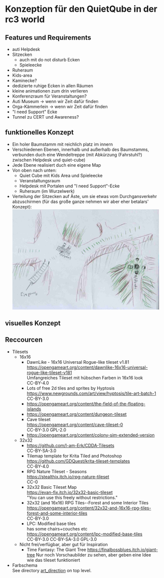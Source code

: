 # Konzeption für den QuietQube in der rc3 world

## Features und Requirements
 - auti Helpdesk
 - Sitzecken
     - auch mit do not disturb Ecken
     - Spieleecke
 - Ruheraum
 - Kids-area
 - Kaminecke?
 - dedizierte ruhige Ecken in allen Räumen
 - kleine animationen zum drin verlieren
 - Konferenzraum für Veranstaltungen?
 - Auti Museum -> wenn wir Zeit dafür finden
 - Orga-Kämmerlein -> wenn wir Zeit dafür finden
 - "I need Support" Ecke
 - Tunnel zu CERT und Awareness?

## funktionelles Konzept
 - Ein holer Baumstamm mit reichlich platz im innern
 - Verschiedenen Ebenen, innerhalb und außerhalb des Baumstamms, verbunden duch eine
   Wendeltreppe (mit Abkürzung (Fahrstuhl?) zwischen Helpdesk und quiet-cube)
 - Jede Ebene realisiert duch eine eigene Map
 - Von oben nach unten:
   - Quiet Cube mit Kids Area und Spieleecke
   - Veranstaltungsraum
   - Helpdesk mit Portalen und "I need Support"-Ecke
   - Ruheraum (im Wurzelwerk)
 - Verteilung der Sitzecken auf Äste, um sie etwas vom Durchgansverkehr abzuschirmen (für das große ganze nehmen wir aber eher betalars' Konzept):
   ![](sitzecken.jpg)

## visuelles Konzept

## Reccourcen
 - Tilesets
     - 16x16
       - DawnLike - 16x16 Universal Rogue-like tileset v1.81  
         https://opengameart.org/content/dawnlike-16x16-universal-rogue-like-tileset-v181  
         Umfangreiches Tileset mit hübschen Farben in 16x16 look  
         CC-BY-4.0
       - Lots of free 2d tiles and sprites by Hyptosis  
         https://www.newgrounds.com/art/view/hyptosis/tile-art-batch-1  
         CC-BY-3.0
       - https://opengameart.org/content/the-field-of-the-floating-islands
       - https://opengameart.org/content/dungeon-tileset
       - Cave tileset  
         https://opengameart.org/content/cave-tileset-0  
         CC-BY-3.0 GPL-2.0
       - https://opengameart.org/content/colony-sim-extended-version
     - 32x32
       - https://github.com/I-am-Erk/CDDA-Tilesets  
         CC-BY-SA-3.0
       - Tilemap template for Krita Tiled and Photoshop  
         https://github.com/GDQuest/krita-tileset-templates  
         CC-BY-4.0
       - RPG Nature Tileset - Seasons  
         https://stealthix.itch.io/rpg-nature-tileset  
         CC-0
       - 32x32 Basic Tileset Map  
         https://evan-fix.itch.io/32x32-basic-tileset  
         "You can use this freely without restrictions."
       - 32x32 (and 16x16) RPG Tiles--Forest and some Interior Tiles  
         https://opengameart.org/content/32x32-and-16x16-rpg-tiles-forest-and-some-interior-tiles  
         CC-BY-3.0
       - LPC: Modified base tiles  
         has some chairs+couches etc  
         https://opengameart.org/content/lpc-modified-base-tiles  
         CC-BY-3.0 CC-BY-SA-3.0 GPL-3.0
     - Nicht frei/verfügbar, aber gut für Inspiration
       - Time Fantasy: The Giant Tree
         https://finalbossblues.itch.io/giant-tree
         Nur noch Vorschaubilder zu sehen, aber geben eine Idee wie das
         tileset funktioniert
 - Farbschema  
   See directory [art_direction](../art_direction) on top level.
